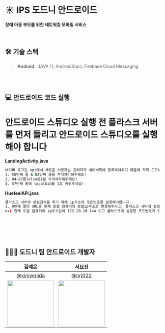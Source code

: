 # ☀ IPS 도드니 안드로이드
**장애 아동 부모를 위한 네트워킹 모바일 서비스**<br/>
<br/><br/>

## 🛠 기술 스택
> **Android** : JAVA 11, AndroidStuio, Firebase Cloud Messaging<br/>

<br/><br/>

## 💻 안드로이드 코드 실행
# 안드로이드 스튜디오 실행 전 플라스크 서버를 먼저 돌리고 안드로이드 스튜디오를 실행해야 합니다
**LandingActivity.java**

```bash
네이버 로그인 api에서 새로운 사용자는 관리자가 네이버측에 등록해야하기 때문에 저희 도드니 팀원 중 한명의 아이디로 접속하는 방법입니다
1. 55번째 줄 & 83번째 줄을 주석처리해주세요!
2. 84~87줄(else문)을 주석처리해주세요!
3. 57번째 줄에 localUid를 1로 바꿔주세요!
```

**HuefeelAPI.java**

```bash
플라스크 서버와 로컬접속을 하기 위해 ip주소와 포트번호를 설정해야합니다.
1. 9번째 줄의 URL을 현재 로컬 컴퓨터의 로컬ip주소로 변경해주시고, 플라스크 서버에 설정한 포트번호로 수정해주세요
ex) 현재 로컬 컴퓨터의 ip주소값이 172.20.20.144 이고 플라스크에 설정한 포트번호가 5000번이라면 URL = "http://172.20.20.144:5000"
```
<br/>


<br/><br/>

## 👩🏻‍💻 도드니 팀 안드로이드 개발자 
| 김예은 | 서묘진 |
| :-: | :-: |
| [@kimyenida](https://github.com/kimyenida) | [@nrj022](https://github.com/nrj022) |
|<img src="https://github.com/kimyenida.png" style="width:150px; height:150px;">|<img src="https://github.com/nrj022.png" style="width:150px; height:150px;">|
